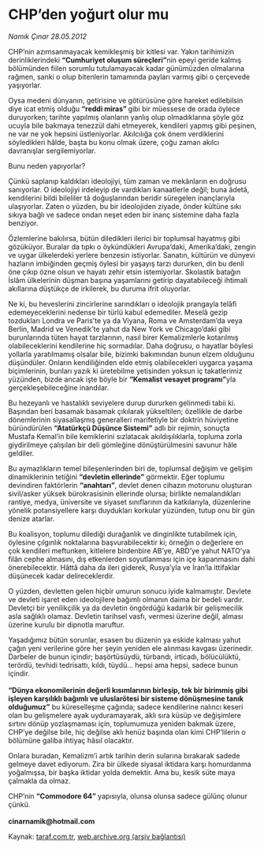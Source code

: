 # CHP’den yoğurt olur mu

*Namık Çınar 28.05.2012*

<div class="yazi"><p>CHP’nin azımsanmayacak kemikleşmiş bir kitlesi var. Yakın tarihimizin derinliklerindeki <b>“Cumhuriyet oluşum süreçleri”</b>nin epeyi geride kalmış bölümünden fiilen sorumlu tutulamayacak kadar günümüzden olmalarına rağmen, sanki o olup bitenlerin tamamında payları varmış gibi o çerçevede yaşıyorlar.</p>
<p>Oysa medeni dünyanın, getirisine ve götürüsüne göre hareket edilebilsin diye icat etmiş olduğu <b>“reddi miras” </b>gibi bir müessese de orada öylece duruyorken; tarihte yapılmış olanların yanlış olup olmadıklarına şöyle göz ucuyla bile bakmaya tenezzül dahi etmeyerek, kendileri yapmış gibi peşinen, ne var ne yok hepsini üstleniyorlar. Akılcılığa çok önem verdiklerini söyledikleri hâlde, başta bu konu olmak üzere, çoğu zaman akılcı davranışlar sergilemiyorlar.</p>
<p>Bunu neden yapıyorlar?</p>
<p>Çünkü saplanıp kaldıkları ideolojiyi, tüm zaman ve mekânların en doğrusu sanıyorlar. O ideolojiyi irdeleyip de vardıkları kanaatlerle değil; buna âdetâ, kendilerini bildi bileliler tâ doğuşlarından beridir süregelen inançlarıyla ulaşıyorlar. Zaten o yüzden, bu bir ideolojiden ziyade, önder kültüne sıkı sıkıya bağlı ve sadece ondan neşet eden bir inanç sistemine daha fazla benziyor.</p>
<p>Özlemlerine bakılırsa, bütün diledikleri ilerici bir toplumsal hayatmış gibi gözüküyor. Buralar da tıpkı o öykündükleri Avrupa’daki, Amerika’daki, zengin ve uygar ülkelerdeki yerlere benzesin istiyorlar. Sanatın, kültürün ve dünyevi hazların imbiğinden geçmiş öylesi bir yaşayış tarzı dururken, din bu denli öne çıkıp özne olsun ve hayatı zehir etsin istemiyorlar. Skolastik batağın İslâm ülkelerinin düşman başına yaşamlarını getirip dayatabileceği ihtimali akıllarına düştükçe de irkilerek, bu duruma ifrit oluyorlar.</p>
<p>Ne ki, bu heveslerini zincirlerine sarındıkları o ideolojik prangayla telâfi edemeyeceklerini nedense bir türlü kabul edemediler. Meselâ gezip tozdukları Londra ve Paris’te ya da Viyana, Roma ve Amsterdam’da veya Berlin, Madrid ve Venedik’te yahut da New York ve Chicago’daki gibi burunlarında tüten hayat tarzlarının, nasıl birer Kemalizmlerle kotarılmış olabileceklerini kendilerine hiç sormadılar. Daha doğrusu, o hayatlar böylesi yollarla yaratılmamış olsalar bile, bizimki bakımından bunun elzem olduğunu düşündüler. Onların kendiliğinden elde etmiş olabilecekleri uygarca yaşama biçimlerinin, bunları yazık ki üretebilme yetisinden yoksun iç takatlerimiz yüzünden, bizde ancak işte böyle bir <b>“Kemalist vesayet programı”</b>yla gerçekleşebileceğine inandılar.</p>
<p>Bu hezeyanlı ve hastalıklı seviyelere durup dururken gelinmedi tabii ki. Başından beri basamak basamak çıkılarak yükseltilen; özellikle de darbe dönemlerinin siyasallaşmış generalleri marifetiyle bir doktrin hüviyetine büründürülen <b>“Atatürkçü Düşünce Sistemi”</b> adlı bir rejimin, sonuçta Mustafa Kemal’in bile kemiklerini sızlatacak akıldışılıklarla, topluma zorla giydirilmeye çalışılan bir deli gömleğine dönüştürülmesini savunur hâle geldiler.</p>
<p>Bu aymazlıkların temel bileşenlerinden biri de, toplumsal değişim ve gelişim dinamiklerinin tetiğini <b>“devletin ellerinde”</b> görmektir. Eğer toplumu devindiren faktörlerin <b>“anahtarı”</b>, devlet denen cihazın motorunu oluşturan sivil/asker yüksek bürokrasisinin ellerinde olursa; birlikte nemalandıkları rantiye, medya, üniversite ve siyaset sınıflarının da katkılarıyla, düzenlerine yönelik potansiyellere karşı duydukları korkular yüzünden, tutup onu bir gün denize atarlar.</p>
<p>Bu koalisyon, toplumu dilediği durağanlık ve dinginlikte tutabilmek için, öylesine çılgınlık noktalarına başvurabilecektir ki; örneğin o değerlere en çok kendileri meftunken, kitlelere birdenbire AB’ye, ABD’ye yahut NATO’ya filân cephe almasını, dış etkenlerden soyutlanması için içe kapanmasını dahi önerebilecektir. Hâttâ daha da ileri giderek, Rusya’yla ve İran’la ittifaklar düşünecek kadar delireceklerdir.</p>
<p>O yüzden, devletten gelen hiçbir umurun sonucu iyide kalmamıştır. Devlete ve devleti işaret eden ideolojilere bağımlı olmanın daima bir bedeli vardır. Devletçi bir yenilikçilik ya da devletin öngördüğü kadarlık bir gelişmecilik asla sağlıklı olamaz. Devletin tarihsel vasfı, vermesi üzerine değil, alması üzerine kurulu bir dipnotla maruftur.</p>
<p>Yaşadığımız bütün sorunlar, esasen bu düzenin ya eskide kalması yahut çağın yeni verilerine göre her şeyin yeniden ele alınması kavgası üzerinedir. Darbeler de bunun içindir; başörtüsüydü, türbandı, irticadı, bölücülüktü, terördü, tevhidi tedrisattı, kıldı, tüydü… hepsi ama hepsi, sadece bunun içindir.<br/><br/><b>“Dünya ekonomilerinin değerli kısımlarının birleşip, tek bir birimmiş gibi işleyen karşılıklı bağımlı ve uluslarötesi bir sisteme dönüşmesine tanık olduğumuz”</b> bu küreselleşme çağında; sadece kendilerine nalıncı keseri olan bu gelişmelere ayak uyduramayarak, aklı sıra küsüp ve değişimlere sırtını dönüp yozlaşmaması için, toplumumuza yeniden bakmak üzere, CHP’ye değilse bile, hiç değilse aklı henüz başında olan kimi CHP’lilerin o bölümüne galiba ihtiyaç hâsıl olacaktır.</p>
<p>Onlara buradan, Kemalizm’i artık tarihin derin sularına bırakarak sadede gelmeye davet ediyorum. Zira bir ülkede siyasal iktidara karşı homurdanma yoğalmışsa, bir başka iktidar yolda demektir. Ama bu, kesik süte maya çalmakla da olmaz.</p>
<p>CHP’nin <b>“Commodore 64”</b> yapısıyla, olunsa olunsa sadece gülünç olunur çünkü.<br/><br/><b>cinarnamik@hotmail.com</b></p>
</div>

Kaynak: [taraf.com.tr](http://www.taraf.com.tr/namik-cinar/makale-chp-den-yogurt-olur-mu.htm), [web.archive.org (arşiv bağlantısı)](http://web.archive.org/web/20131107135842/http://www.taraf.com.tr/namik-cinar/makale-chp-den-yogurt-olur-mu.htm)
